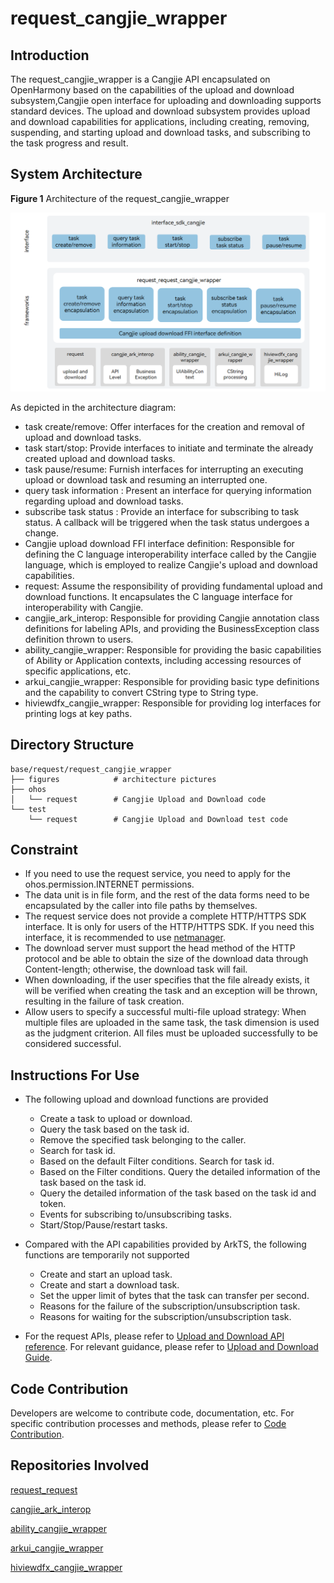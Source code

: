 # request_cangjie_wrapper

## Introduction

The request_cangjie_wrapper is a Cangjie API encapsulated on OpenHarmony based on the capabilities of the upload and download subsystem,Cangjie open interface for uploading and downloading supports standard devices. The upload and download subsystem provides upload and download capabilities for applications, including creating, removing, suspending, and starting upload and download tasks, and subscribing to the task progress and result.

## System Architecture

**Figure 1** Architecture of the request_cangjie_wrapper

!["Architecture of the request_cangjie_wrapper"](figures/request_cangjie_wrapper_architecture_en.png )

As depicted in the architecture diagram:

- task create/remove: Offer interfaces for the creation and removal of upload and download tasks.
- task start/stop: Provide interfaces to initiate and terminate the already created upload and download tasks.
- task pause/resume: Furnish interfaces for interrupting an executing upload or download task and resuming an interrupted one.
- query task information : Present an interface for querying information regarding upload and download tasks.
- subscribe task status : Provide an interface for subscribing to task status. A callback will be triggered when the task status undergoes a change.
- Cangjie upload download FFI interface definition: Responsible for defining the C language interoperability interface called by the Cangjie language, which is employed to realize Cangjie's upload and download capabilities.
- request: Assume the responsibility of providing fundamental upload and download functions. It encapsulates the C language interface for interoperability with Cangjie.
- cangjie_ark_interop: Responsible for providing Cangjie annotation class definitions for labeling APIs, and providing the BusinessException class definition thrown to users.
- ability_cangjie_wrapper: Responsible for providing the basic capabilities of Ability or Application contexts, including accessing resources of specific applications, etc.
- arkui_cangjie_wrapper: Responsible for providing basic type definitions and the capability to convert CString type to String type.
- hiviewdfx_cangjie_wrapper: Responsible for providing log interfaces for printing logs at key paths.

## Directory Structure

```
base/request/request_cangjie_wrapper
├── figures            # architecture pictures           
├── ohos
│   └── request        # Cangjie Upload and Download code          
└── test
    └── request        # Cangjie Upload and Download test code
```

## Constraint

- If you need to use the request service, you need to apply for the ohos.permission.INTERNET permissions.
- The data unit is in file form, and the rest of the data forms need to be encapsulated by the caller into file paths by themselves.
- The request service does not provide a complete HTTP/HTTPS SDK interface. It is only for users of the HTTP/HTTPS SDK. If you need this interface, it is recommended to use [netmanager](https://gitcode.com/openharmony-sig/netmanager_netmanager_cangjie_wrapper).
- The download server must support the head method of the HTTP protocol and be able to obtain the size of the download data through Content-length; otherwise, the download task will fail.
- When downloading, if the user specifies that the file already exists, it will be verified when creating the task and an exception will be thrown, resulting in the failure of task creation.
- Allow users to specify a successful multi-file upload strategy: When multiple files are uploaded in the same task, the task dimension is used as the judgment criterion. All files must be uploaded successfully to be considered successful.

## Instructions For Use

- The following upload and download functions are provided
  
  - Create a task to upload or download.
  - Query the task based on the task id.
  - Remove the specified task belonging to the caller.
  - Search for task id.
  - Based on the default Filter conditions. Search for task id.
  - Based on the Filter conditions. Query the detailed information of the task based on the task id.
  - Query the detailed information of the task based on the task id and token.
  - Events for subscribing to/unsubscribing tasks.
  - Start/Stop/Pause/restart tasks.

- Compared with the API capabilities provided by ArkTS, the following functions are temporarily not supported
  
  - Create and start an upload task.
  - Create and start a download task.
  - Set the upper limit of bytes that the task can transfer per second.
  - Reasons for the failure of the subscription/unsubscription task.
  - Reasons for waiting for the subscription/unsubscription task.

- For the request APIs, please refer to [Upload and Download API reference](https://gitcode.com/openharmony-sig/arkcompiler_cangjie_ark_interop/blob/master/doc/API_Reference/source_en/apis/BasicServicesKit/cj-apis-request-agent.md). For relevant guidance, please refer to [Upload and Download Guide](https://gitcode.com/openharmony-sig/arkcompiler_cangjie_ark_interop/blob/master/doc/Dev_Guide/source_en/basic-services/request/cj-app-file-upload-download.md).

## Code Contribution

Developers are welcome to contribute code, documentation, etc. For specific contribution processes and methods, please refer to [Code Contribution](https://gitcode.com/openharmony/docs/blob/master/en/contribute/code-contribution.md).

## Repositories Involved

[request_request](https://gitee.com/openharmony/request_request/blob/master/README.md)

[cangjie_ark_interop](https://gitcode.com/openharmony-sig/arkcompiler_cangjie_ark_interop/blob/master/README.md)

[ability_cangjie_wrapper](https://gitcode.com/openharmony-sig/ability_ability_cangjie_wrapper/blob/master/README.md)

[arkui_cangjie_wrapper](https://gitcode.com/openharmony-sig/arkui_arkui_cangjie_wrapper/blob/master/README.md)

[hiviewdfx_cangjie_wrapper](https://gitcode.com/openharmony-sig/hiviewdfx_hiviewdfx_cangjie_wrapper/blob/master/README.md)
